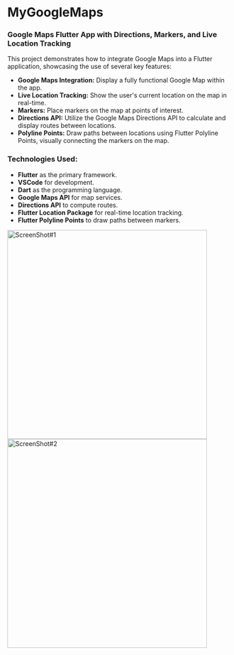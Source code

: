 # MyGoogleMaps

### Google Maps Flutter App with Directions, Markers, and Live Location Tracking

This project demonstrates how to integrate Google Maps into a Flutter application, showcasing the use of several key features:

- **Google Maps Integration:** Display a fully functional Google Map within the app.
- **Live Location Tracking:** Show the user's current location on the map in real-time.
- **Markers:** Place markers on the map at points of interest.
- **Directions API:** Utilize the Google Maps Directions API to calculate and display routes between locations.
- **Polyline Points:** Draw paths between locations using Flutter Polyline Points, visually connecting the markers on the map.

### Technologies Used:

- **Flutter** as the primary framework.
- **VSCode** for development.
- **Dart** as the programming language.
- **Google Maps API** for map services.
- **Directions API** to compute routes.
- **Flutter Location Package** for real-time location tracking.
- **Flutter Polyline Points** to draw paths between markers.

  
<img src="https://github.com/user-attachments/assets/ae32c560-2710-4a7d-8165-af5fa8138d37" alt="ScreenShot#1" width="450" height="470">

<img src="https://github.com/user-attachments/assets/195aa30c-071f-4248-a3fa-95d5be5268f6" alt="ScreenShot#2" width="450" height="470">

